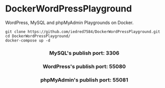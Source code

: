 # DockerWordPressPlayground

WordPress, MySQL and phpMyAdmin Playgrounds on Docker.

```
git clone https://github.com/iedred7584/DockerWordPressPlayground.git
cd DockerWordPressPlayground/
docker-compose up -d
```

<h3 align="center">MySQL's publish port: 3306</h3>
<h3 align="center">WordPress's publish port: 55080</h3>
<h3 align="center">phpMyAdmin's publish port: 55081</h3>
